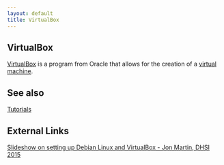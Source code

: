 ```yaml
---
layout: default
title: VirtualBox
---
```



## VirtualBox

[VirtualBox](https://www.virtualbox.org/) is a program from Oracle that allows for the creation of a [virtual machine](https://en.wikipedia.org/wiki/Virtual_machine).

See also
--------

[Tutorials](../../Tutorials)

External Links
--------------

[Slideshow on setting up Debian Linux and VirtualBox - Jon Martin, DHSI 2015](http://prezi.com/l6znv2squxxu/?utm_campaign=share&utm_medium=copy&rc=ex0share)